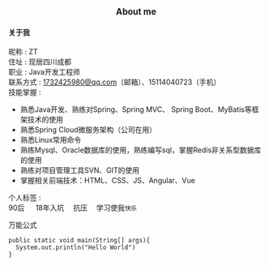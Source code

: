 <center><big><b>About me</b></big></center>

#### 关于我
昵称 : ZT  
住址 : 现居四川成都  
职业 : Java开发工程师  
联系方式 : 1732425980@qq.com（邮箱）、15114040723（手机）  
技能掌握 :  
* 熟悉Java开发、熟练对Spring、Spring MVC、 Spring Boot、MyBatis等框架技术的使用  
* 熟悉Spring Cloud微服务架构（公司在用）  
* 熟悉Linux常用命令
* 熟练Mysql、Oracle数据库的使用，熟练编写sql，掌握Redis非关系型数据库的使用
* 熟练对项目管理工具SVN、GIT的使用 
* 掌握相关前端技术：HTML、CSS、JS、Angular、Vue 

个人标签 :  
90后 &emsp; 18年入坑 &emsp;抗压 &emsp;学习使我`快乐`

万能公式 
```
public static void main(String[] args){
  System.out.println("Hello World")
}
```

